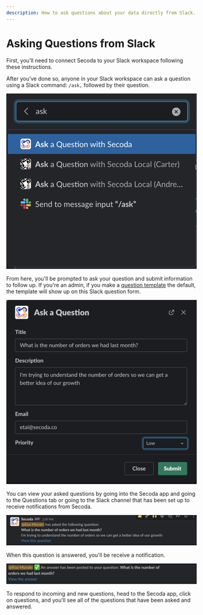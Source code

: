 ```yaml
---
description: How to ask questions about your data directly from Slack.
---
```


# Asking Questions from Slack

First, you’ll need to connect Secoda to your Slack workspace following these instructions.&#x20;

After you’ve done so, anyone in your Slack workspace can ask a question using a Slack command: `/ask,` followed by their question.&#x20;

![](<../../.gitbook/assets/Screen Shot 2022-04-09 at 2.08.29 PM (1) (1).png>)

From here, you'll be prompted to ask your question and submit information to follow up. If you're an admin, if you make a [question template](templates.md) the default, the template will show up on this Slack question form.

![](<../../.gitbook/assets/Screen Shot 2022-04-09 at 2.09.20 PM.png>)

You can view your asked questions by going into the Secoda app and going to the Questions tab or going to the Slack channel that has been set up to receive notifications from Secoda.&#x20;

![](<../../.gitbook/assets/Screen Shot 2022-04-09 at 2.09.34 PM.png>)

When this question is answered, you'll be receive a notification.&#x20;

![](<../../.gitbook/assets/Screen Shot 2022-04-09 at 2.10.05 PM (1).png>)

To respond to incoming and new questions, head to the Secoda app, click on questions, and you’ll see all of the questions that have been asked and answered.
